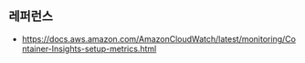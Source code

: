 



## 레퍼런스 ##

* https://docs.aws.amazon.com/AmazonCloudWatch/latest/monitoring/Container-Insights-setup-metrics.html


